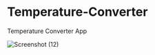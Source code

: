 # Temperature-Converter
Temperature Converter App

![Screenshot (12)](https://github.com/naveen-r13/Temperature-Converter/assets/144763428/fbaa192c-d466-4758-b9be-5780a020144a)
